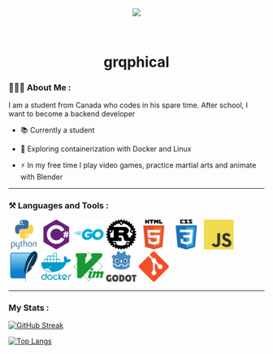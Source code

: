 <p align="center"><img src="https://media.giphy.com/media/LBFPLXkgoVm80dx6sP/giphy.gif" width="100"/></p>
<p align="center"><img src="https://komarev.com/ghpvc/?username=grqphicale&style=flat-square&color=blue" alt=""/></p>

<h1 align="center">
    grqphical
</h1>

### 🧑🏻‍💻 About Me :

I am a student from Canada who codes in his spare time. After school, I want to become a backend developer
 
- 📚 Currently a student

- 🔭 Exploring containerization with Docker and Linux

- ⚡ In my free time I play video games, practice martial arts and animate with Blender

---

### ⚒️ Languages and Tools :
<div>
    <img src="https://github.com/devicons/devicon/blob/master/icons/python/python-original-wordmark.svg" title="Python" alt="Python" width="60" height="60">
    <img src="https://github.com/devicons/devicon/blob/master/icons/csharp/csharp-plain.svg" title="C#" alt="C#" width="60" height="60">
    <img src="https://github.com/devicons/devicon/blob/master/icons/go/go-original-wordmark.svg" title="Golang" alt="Golang" width="60" height="60">
    <img src="https://github.com/devicons/devicon/blob/master/icons/rust/rust-plain.svg" title="Rust" alt="Rust" width="60" height="60">
    <img src="https://github.com/devicons/devicon/blob/master/icons/html5/html5-original-wordmark.svg" title="HTML" alt="HTML" width="60" height="60">
    <img src="https://github.com/devicons/devicon/blob/master/icons/css3/css3-original-wordmark.svg" title="CSS" alt="CSS" width="60" height="60">
    <img src="https://github.com/devicons/devicon/blob/master/icons/javascript/javascript-original.svg" title="JS" alt="JS" width="60" height="60">
    <img src="https://github.com/devicons/devicon/blob/master/icons/sqlite/sqlite-original.svg" title="SQLite" alt="SQLite" width="60" height="60">
    <img src="https://github.com/devicons/devicon/blob/master/icons/docker/docker-plain-wordmark.svg" title="Docker" alt="Docker" width="60" height="60">
    <img src="https://github.com/devicons/devicon/blob/master/icons/vim/vim-plain.svg" title="Neovim" alt="Neovim" width="60" height="60">
    <img src="https://github.com/devicons/devicon/blob/master/icons/godot/godot-original-wordmark.svg" title="Godot" alt="Godot" width="60" height="60">
    <img src="https://github.com/devicons/devicon/blob/master/icons/git/git-original.svg" title="Git" alt="Git" width="60" height="60">

</div>

---

### My Stats :

[![GitHub Streak](http://github-readme-streak-stats.herokuapp.com?user=grqphical&theme=dark&background=000000)](https://git.io/streak-stats)

[![Top Langs](https://github-readme-stats.vercel.app/api/top-langs/?username=grqphical&layout=compact&theme=vision-friendly-dark)](https://github.com/anuraghazra/github-readme-stats)